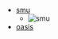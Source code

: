 * [smu](http://smu.edu.sg)
   * ![smu](https://www.google.com/url?sa=i&source=images&cd=&ved=2ahUKEwjoyoWqztnjAhUJeysKHbnHDQUQjRx6BAgBEAU&url=https%3A%2F%2Fwww.smu.edu.sg%2F&psig=AOvVaw3UFAd_FOoSiutXy9efiQKj&ust=1564471246736005)
* [oasis](https://oasis.smu.edu.sg/)
